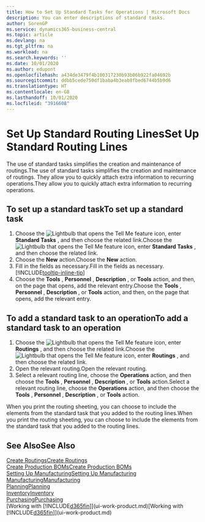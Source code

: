 ```yaml
---
title: How to Set Up Standard Tasks for Operations | Microsoft Docs
description: You can enter descriptions of standard tasks.
author: SorenGP
ms.service: dynamics365-business-central
ms.topic: article
ms.devlang: na
ms.tgt_pltfrm: na
ms.workload: na
ms.search.keywords: ''
ms.date: 10/01/2020
ms.author: edupont
ms.openlocfilehash: a434de3479f4b100317230b93b06b922fa04692b
ms.sourcegitcommit: ddbb5cede750df1baba4b3eab8fbed6744b5b9d6
ms.translationtype: HT
ms.contentlocale: en-GB
ms.lasthandoff: 10/01/2020
ms.locfileid: "3916608"
---
```

# <a name="set-up-standard-routing-lines"></a><span data-ttu-id="abf01-103">Set Up Standard Routing Lines</span><span class="sxs-lookup"><span data-stu-id="abf01-103">Set Up Standard Routing Lines</span></span>

<span data-ttu-id="abf01-104">The use of standard tasks simplifies the creation and maintenance of routings.</span><span class="sxs-lookup"><span data-stu-id="abf01-104">The use of standard tasks simplifies the creation and maintenance of routings.</span></span> <span data-ttu-id="abf01-105">They allow you to quickly attach extra information to recurring operations.</span><span class="sxs-lookup"><span data-stu-id="abf01-105">They allow you to quickly attach extra information to recurring operations.</span></span>

## <a name="to-set-up-a-standard-task"></a><span data-ttu-id="abf01-106">To set up a standard task</span><span class="sxs-lookup"><span data-stu-id="abf01-106">To set up a standard task</span></span>

1. <span data-ttu-id="abf01-107">Choose the ![Lightbulb that opens the Tell Me feature](media/ui-search/search_small.png "Tell me what you want to do") icon, enter **Standard Tasks** , and then choose the related link.</span><span class="sxs-lookup"><span data-stu-id="abf01-107">Choose the ![Lightbulb that opens the Tell Me feature](media/ui-search/search_small.png "Tell me what you want to do") icon, enter **Standard Tasks** , and then choose the related link.</span></span>
2. <span data-ttu-id="abf01-108">Choose the **New** action.</span><span class="sxs-lookup"><span data-stu-id="abf01-108">Choose the **New** action.</span></span>
3. <span data-ttu-id="abf01-109">Fill in the fields as necessary.</span><span class="sxs-lookup"><span data-stu-id="abf01-109">Fill in the fields as necessary.</span></span> [!INCLUDE[tooltip-inline-tip](includes/tooltip-inline-tip_md.md)]
4. <span data-ttu-id="abf01-110">Choose the **Tools** , **Personnel** , **Description** , or **Tools** action, and then, on the page that opens, add the relevant entry.</span><span class="sxs-lookup"><span data-stu-id="abf01-110">Choose the **Tools** , **Personnel** , **Description** , or **Tools** action, and then, on the page that opens, add the relevant entry.</span></span>

## <a name="to-add-a-standard-task-to-an-operation"></a><span data-ttu-id="abf01-111">To add a standard task to an operation</span><span class="sxs-lookup"><span data-stu-id="abf01-111">To add a standard task to an operation</span></span>

1. <span data-ttu-id="abf01-112">Choose the ![Lightbulb that opens the Tell Me feature](media/ui-search/search_small.png "Tell me what you want to do") icon, enter **Routings** , and then choose the related link.</span><span class="sxs-lookup"><span data-stu-id="abf01-112">Choose the ![Lightbulb that opens the Tell Me feature](media/ui-search/search_small.png "Tell me what you want to do") icon, enter **Routings** , and then choose the related link.</span></span>
2. <span data-ttu-id="abf01-113">Open the relevant routing.</span><span class="sxs-lookup"><span data-stu-id="abf01-113">Open the relevant routing.</span></span>
3. <span data-ttu-id="abf01-114">Select a relevant routing line, choose the **Operations** action, and then choose the **Tools** , **Personnel** , **Description** , or **Tools** action.</span><span class="sxs-lookup"><span data-stu-id="abf01-114">Select a relevant routing line, choose the **Operations** action, and then choose the **Tools** , **Personnel** , **Description** , or **Tools** action.</span></span>

<span data-ttu-id="abf01-115">When you print the routing sheeting, you can choose to include the elements from the standard task that you added to the routing lines.</span><span class="sxs-lookup"><span data-stu-id="abf01-115">When you print the routing sheeting, you can choose to include the elements from the standard task that you added to the routing lines.</span></span>

## <a name="see-also"></a><span data-ttu-id="abf01-116">See Also</span><span class="sxs-lookup"><span data-stu-id="abf01-116">See Also</span></span>

[<span data-ttu-id="abf01-117">Create Routings</span><span class="sxs-lookup"><span data-stu-id="abf01-117">Create Routings</span></span>](production-how-to-create-routings.md)  
[<span data-ttu-id="abf01-118">Create Production BOMs</span><span class="sxs-lookup"><span data-stu-id="abf01-118">Create Production BOMs</span></span>](production-how-to-create-production-boms.md)  
[<span data-ttu-id="abf01-119">Setting Up Manufacturing</span><span class="sxs-lookup"><span data-stu-id="abf01-119">Setting Up Manufacturing</span></span>](production-configure-production-processes.md)  
[<span data-ttu-id="abf01-120">Manufacturing</span><span class="sxs-lookup"><span data-stu-id="abf01-120">Manufacturing</span></span>](production-manage-manufacturing.md)  
[<span data-ttu-id="abf01-121">Planning</span><span class="sxs-lookup"><span data-stu-id="abf01-121">Planning</span></span>](production-planning.md)  
[<span data-ttu-id="abf01-122">Inventory</span><span class="sxs-lookup"><span data-stu-id="abf01-122">Inventory</span></span>](inventory-manage-inventory.md)  
[<span data-ttu-id="abf01-123">Purchasing</span><span class="sxs-lookup"><span data-stu-id="abf01-123">Purchasing</span></span>](purchasing-manage-purchasing.md)  
<span data-ttu-id="abf01-124">[Working with [!INCLUDE[d365fin](includes/d365fin_md.md)]](ui-work-product.md)</span><span class="sxs-lookup"><span data-stu-id="abf01-124">[Working with [!INCLUDE[d365fin](includes/d365fin_md.md)]](ui-work-product.md)</span></span>  
